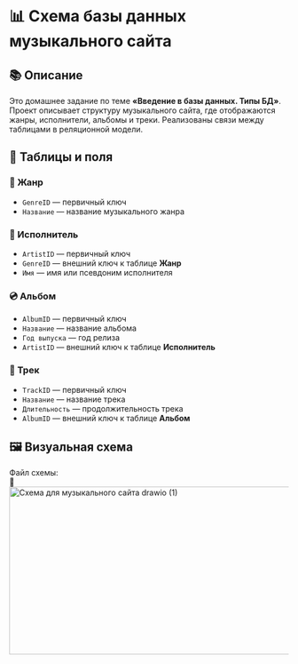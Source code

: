 # 📊 Схема базы данных музыкального сайта

## 📚 Описание
Это домашнее задание по теме **«Введение в базы данных. Типы БД»**.  
Проект описывает структуру музыкального сайта, где отображаются жанры, исполнители, альбомы и треки. Реализованы связи между таблицами в реляционной модели.

## 🧩 Таблицы и поля

### 🎼 Жанр
- `GenreID` — первичный ключ
- `Название` — название музыкального жанра

### 👤 Исполнитель
- `ArtistID` — первичный ключ
- `GenreID` — внешний ключ к таблице **Жанр**
- `Имя` — имя или псевдоним исполнителя 
### 💿 Альбом
- `AlbumID` — первичный ключ
- `Название` — название альбома
- `Год выпуска` — год релиза
- `ArtistID` — внешний ключ к таблице **Исполнитель**
  

### 🎵 Трек
- `TrackID` — первичный ключ
- `Название` — название трека
- `Длительность` — продолжительность трека
- `AlbumID` — внешний ключ к таблице **Альбом**
  

## 🖼 Визуальная схема
Файл схемы:  
📎 <img width="821" height="302" alt="Схема для музыкального сайта drawio (1)" src="https://github.com/user-attachments/assets/f80c17b9-6af3-466b-ad60-f316efbdede6" />






